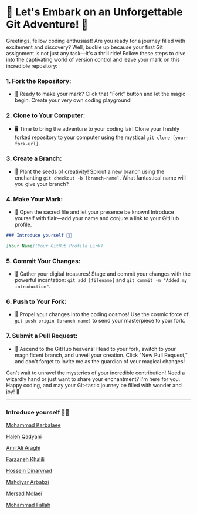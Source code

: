 ﻿# 🚀 Let's Embark on an Unforgettable Git Adventure! 🚀

Greetings, fellow coding enthusiast! Are you ready for a journey filled with excitement and discovery? Well, buckle up because your first Git assignment is not just any task—it's a thrill ride! Follow these steps to dive into the captivating world of version control and leave your mark on this incredible repository:

### 1. **Fork the Repository:**

- 🍴 Ready to make your mark? Click that "Fork" button and let the magic begin. Create your very own coding playground!

### 2. **Clone to Your Computer:**

- 🖥️ Time to bring the adventure to your coding lair! Clone your freshly forked repository to your computer using the mystical `git clone [your-fork-url]`.

### 3. **Create a Branch:**

- 🌿 Plant the seeds of creativity! Sprout a new branch using the enchanting `git checkout -b [branch-name]`. What fantastical name will you give your branch?

### 4. **Make Your Mark:**

- 🎨 Open the sacred file and let your presence be known! Introduce yourself with flair—add your name and conjure a link to your GitHub profile.

```markdown
### Introduce yourself 🖐🏻

[Your Name](Your GitHub Profile Link)
```

### 5. **Commit Your Changes:**

- 💼 Gather your digital treasures! Stage and commit your changes with the powerful incantation: `git add [filename]` and `git commit -m "Added my introduction"`.

### 6. **Push to Your Fork:**

- 🚀 Propel your changes into the coding cosmos! Use the cosmic force of `git push origin [branch-name]` to send your masterpiece to your fork.

### 7. **Submit a Pull Request:**

- 🎉 Ascend to the GitHub heavens! Head to your fork, switch to your magnificent branch, and unveil your creation. Click "New Pull Request," and don't forget to invite me as the guardian of your magical changes!

Can't wait to unravel the mysteries of your incredible contribution! Need a wizardly hand or just want to share your enchantment? I'm here for you. Happy coding, and may your Git-tastic journey be filled with wonder and joy! 🌟

---

### Introduce yourself 🖐🏻

[Mohammad Karbalaee](https://github.com/mohammadkarbalaee/)

[Haleh Qadyani](https://github.com/HalehQadyani/)

[AmirAli Araghi](https://github.com/osumy/)

[Farzaneh Khalili](https://github.com/Farzaneh-Khalili)

[Hossein Dinarvnad](https://github.com/HosseinDnv/)

[Mahdiyar Arbabzi](https://github.com/mahdiyarz/)

[Mersad Molaei](https://github.com/MersadMolaei/)

[Mohammad Fallah](https://github.com/mmohammadmfallahm02/)

